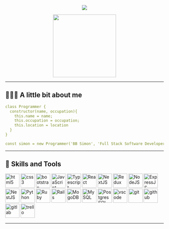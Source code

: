 <p align="center">
  <img src="https://capsule-render.vercel.app/api?type=waving&color=auto&height=120&section=header&text=Hi%20There%20👋-nl-I%20am%20BB%20Simon,&fontSize=40" />
</p>
<p align="center">
  <img src="https://tenor.com/view/computer-code-gif-19687446.gif" height="200px" />
</p>
<hr/>

## 👨🏻‍💻 A little bit about me <a name="about-me"></a>

```yaml
class Programmer {
  constructor(name, occupation){
    this.name = name;
    this.occupation = occupation;
    this.location = location
  }
}

const simon = new Programmer('BB Simon', 'Full Stack Software Developer', 'Cairo, Egypt')
```
<hr />

## 🚀 Skills and Tools <a name="skills-and-tools"></a>

<p align="left">
  <img src="https://cdn.jsdelivr.net/gh/devicons/devicon/icons/html5/html5-original.svg" alt="html5" width="45" height="45"/>
  <img src="https://cdn.jsdelivr.net/gh/devicons/devicon/icons/css3/css3-original.svg" alt="css3" width="45" height="45"/>
  <img src="https://cdn.jsdelivr.net/gh/devicons/devicon/icons/bootstrap/bootstrap-original.svg" alt="bootstrap" width="45" height="45"/>
  <img src="https://cdn.jsdelivr.net/gh/devicons/devicon/icons/javascript/javascript-original.svg" alt="JavaScript" width="45" height="45"/>
  <img src="https://cdn.jsdelivr.net/gh/devicons/devicon/icons/typescript/typescript-original.svg" alt="Typescript" width="45" height="45"/>
  <img src="https://cdn.jsdelivr.net/gh/devicons/devicon/icons/react/react-original.svg" alt="React" width="45" height="45"/>
  <img src="https://cdn.jsdelivr.net/gh/devicons/devicon/icons/nextjs/nextjs-original-wordmark.svg" alt="NextJS" width="45" height="45"/>
  <img src="https://cdn.jsdelivr.net/gh/devicons/devicon/icons/redux/redux-original.svg" alt="Redux" width="45" height="45"/>
  <img src="https://cdn.jsdelivr.net/gh/devicons/devicon/icons/nodejs/nodejs-original.svg" alt="NodeJS" width="45" height="45"/>
  <img src="https://cdn.jsdelivr.net/gh/devicons/devicon/icons/express/express-original-wordmark.svg" alt="ExpressJS" width="45" height="45"/>
  <img src="https://cdn.jsdelivr.net/gh/devicons/devicon/icons/nestjs/nestjs-plain.svg" alt="NestJS" width="45" height="45"/>
  <img src="https://cdn.jsdelivr.net/gh/devicons/devicon/icons/python/python-original.svg" alt="Python" width="45" height="45"/>
  <img src="https://cdn.jsdelivr.net/gh/devicons/devicon/icons/ruby/ruby-original.svg" alt="Ruby" width="45" height="45"/>
  <img src="https://cdn.jsdelivr.net/gh/devicons/devicon/icons/rails/rails-original-wordmark.svg" alt="Rails" width="45" height="45"/>
  <img src="https://cdn.jsdelivr.net/gh/devicons/devicon/icons/mongodb/mongodb-original-wordmark.svg" alt="MogoDB" width="45" height="45"/>
  <img src="https://cdn.jsdelivr.net/gh/devicons/devicon/icons/mysql/mysql-original-wordmark.svg" alt="MySQL" width="45" height="45"/>
  <img src="https://cdn.jsdelivr.net/gh/devicons/devicon/icons/postgresql/postgresql-original.svg" alt="PostgresSQL" width="45" height="45"/>
  <img src="https://cdn.jsdelivr.net/gh/devicons/devicon/icons/vscode/vscode-original.svg" alt="vscode" width="45" height="45"/>
  <img src="https://cdn.jsdelivr.net/gh/devicons/devicon/icons/git/git-original.svg" alt="git" width="45" height="45"/>
  <img src="https://cdn.jsdelivr.net/gh/devicons/devicon/icons/github/github-original.svg" alt="github" width="45" height="45"/>
  <img src="https://cdn.jsdelivr.net/gh/devicons/devicon/icons/gitlab/gitlab-original.svg" alt="gitlab" width="45" height="45"/>
  <img src="https://cdn.jsdelivr.net/gh/devicons/devicon/icons/trello/trello-plain.svg" alt="trello" width="45" height="45"/>
</p>
<hr />
